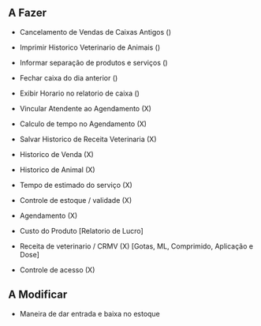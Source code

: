## A Fazer
- Cancelamento de Vendas de Caixas Antigos ()

- Imprimir Historico Veterinario de Animais ()

- Informar separação de produtos e serviços ()

- Fechar caixa do dia anterior ()

- Exibir Horario no relatorio de caixa ()

- Vincular Atendente ao Agendamento (X) 

- Calculo de tempo no Agendamento (X)

- Salvar Historico de Receita Veterinaria (X)

- Historico de Venda (X)

- Historico de Animal (X)

- Tempo de estimado do serviço (X)

- Controle de estoque / validade (X)

- Agendamento (X)

- Custo do Produto [Relatorio de Lucro]

- Receita de veterinario / CRMV (X) [Gotas, ML, Comprimido, Aplicação e Dose]

- Controle de acesso (X)

## A Modificar

 - Maneira de dar entrada e baixa no estoque